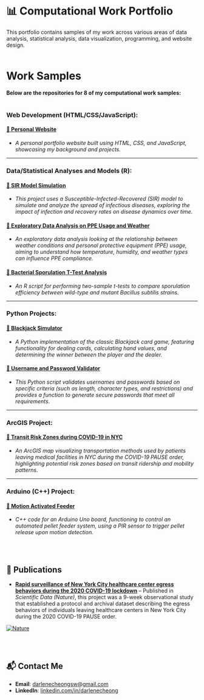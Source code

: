 # 📊 Computational Work Portfolio  
This portfolio contains samples of my work across various areas of data analysis, statistical analysis, data visualization, programming, and website design.
<br><br>

# Work Samples  
**Below are the repositories for 8 of my computational work samples:**
<br><br>
### Web Development (HTML/CSS/JavaScript):
#### [🔗 Personal Website](https://github.com/darlenecheong/Personal-Website)
- *A personal portfolio website built using HTML, CSS, and JavaScript, showcasing my background and projects.*
---

### Data/Statistical Analyses and Models (R):
#### [🔗 SIR Model Simulation](https://github.com/darlenecheong/Simulating-Disease-Dynamics)
- *This project uses a Susceptible-Infected-Recovered (SIR) model to simulate and analyze the spread of infectious diseases, exploring the impact of infection and recovery rates on disease dynamics over time.*
#### [🔗 Exploratory Data Analysis on PPE Usage and Weather](https://github.com/darlenecheong/PPE-Usage-Weather-Analysis) 
- *An exploratory data analysis looking at the relationship between weather conditions and personal protective equipment (PPE) usage, aiming to understand how temperature, humidity, and weather types can influence PPE compliance.*
#### [🔗 Bacterial Sporulation T-Test Analysis](https://github.com/darlenecheong/Sporulation-T-Test) 
- *An R script for performing two-sample t-tests to compare sporulation efficiency between wild-type and mutant Bacillus subtilis strains.*
---

### Python Projects:
#### [🔗 Blackjack Simulator](https://github.com/darlenecheong/Blackjack-Simulator) 
- *A Python implementation of the classic Blackjack card game, featuring functionality for dealing cards, calculating hand values, and determining the winner between the player and the dealer.*

#### [🔗 Username and Password Validator](https://github.com/darlenecheong/Username-Password-Validator)
- *This Python script validates usernames and passwords based on specific criteria (such as length, character types, and restrictions) and provides a function to generate secure passwords that meet all requirements.*
---

### ArcGIS Project:
#### [🔗 Transit Risk Zones during COVID-19 in NYC](https://github.com/darlenecheong/NYC-COVID19-Transit-RiskZones)
- *An ArcGIS map visualizing transportation methods used by patients leaving medical facilities in NYC during the COVID-19 PAUSE order, highlighting potential risk zones based on transit ridership and mobility patterns.*
---

### Arduino (C++) Project:
#### [🔗 Motion Activated Feeder](https://github.com/darlenecheong/Motion-Activated-Feeder)
- *C++ code for an Arduino Uno board, functioning to control an automated pellet feeder system, using a PIR sensor to trigger pellet release upon motion detection.*

<br><br>

## 📄 Publications
- **[Rapid surveillance of New York City healthcare center egress behaviors during the 2020 COVID-19 lockdown](https://www.nature.com/articles/s41597-023-02692-0)** – Published in *Scientific Data (Nature)*, this project was a 9-week observational study that established a protocol and archival dataset describing the egress behaviors of individuals leaving healthcare centers in New York City during the 2020 COVID-19 PAUSE order.

[![Nature](https://img.shields.io/badge/Published%20in-Nature-000000?style=flat&logo=googlescholar&logoColor=white)](https://www.nature.com/articles/s41597-023-02692-0)

<br><br>

## 📬 Contact Me  
- **Email**: [darlenecheongsw@gmail.com](mailto:darlenecheongsw@gmail.com)  
- **LinkedIn**: [linkedin.com/in/darlenecheong](https://www.linkedin.com/in/darlenecheong/)
